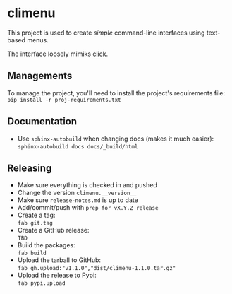 # climenu

This project is used to create *simple* command-line interfaces using text-based menus.

The interface loosely mimiks [click](http://click.pocoo.org).

## Managements

To manage the project, you'll need to install the project's requirements file:  
`pip install -r proj-requirements.txt`

## Documentation
*   Use `sphinx-autobuild` when changing docs (makes it much easier):  
    `sphinx-autobuild docs docs/_build/html`

## Releasing
*   Make sure everything is checked in and pushed
*   Change the version `climenu.__version__`
*   Make sure `release-notes.md` is up to date
*   Add/commit/push with `prep for vX.Y.Z release`
*   Create a tag:  
    `fab git.tag`
*   Create a GitHub release:  
    `TBD`
*   Build the packages:  
    `fab build`  
*   Upload the tarball to GitHub:  
    `fab gh.upload:"v1.1.0","dist/climenu-1.1.0.tar.gz"`
*   Upload the release to Pypi:  
    `fab pypi.upload`